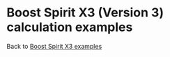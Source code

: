 # Boost Spirit X3 (Version 3) calculation examples

Back to [Boost Spirit X3 examples](BOOSTSPIRITX3.md)
